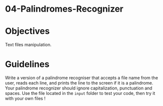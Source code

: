 # 04-Palindromes-Recognizer

[](https://images.pexels.com/photos/48898/wood-cube-abc-cube-letters-48898.jpeg)

# Objectives

Text files manipulation.

# Guidelines

Write a version of a palindrome recogniser that accepts a file name from the user, reads each line, and prints the line to the screen if it is a palindrome.
Your palindrome recognizer should ignore capitalization, punctuation and spaces.
Use the file located in the `input` folder to test your code, then try it with your own files !
